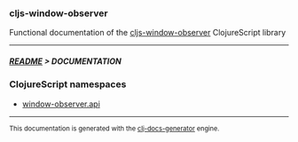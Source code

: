 
### cljs-window-observer

Functional documentation of the [cljs-window-observer](https://github.com/bithandshake/cljs-window-observer) ClojureScript library

---



##### [README](../README.md) > DOCUMENTATION

### ClojureScript namespaces

* [window-observer.api](cljs/window-observer/API.md)

---

<sub>This documentation is generated with the [clj-docs-generator](https://github.com/bithandshake/clj-docs-generator) engine.</sub>

